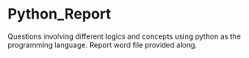 # Python_Report
Questions involving different logics and concepts using python as the programming language. Report word file provided along.
